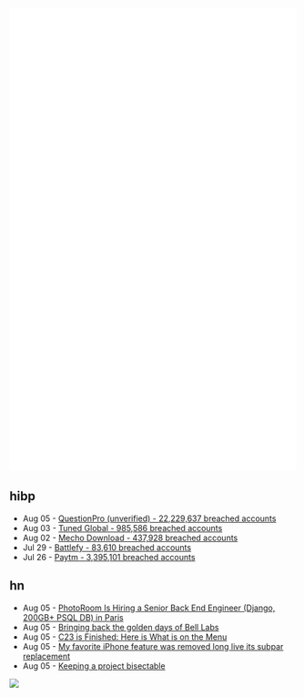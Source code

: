![Metrics](https://raw.githubusercontent.com/phixion/phixion/master/metrics.svg)

## hibp

<!--
for https://github.com/phixion/phixion/blob/main/.github/workflows/feeds.yml
-->
<!--START_SECTION:haveibeenpwnd-->
- Aug 05 - [QuestionPro (unverified) - 22,229,637 breached accounts](https://haveibeenpwned.com/PwnedWebsites#QuestionPro)
- Aug 03 - [Tuned Global - 985,586 breached accounts](https://haveibeenpwned.com/PwnedWebsites#TunedGlobal)
- Aug 02 - [Mecho Download - 437,928 breached accounts](https://haveibeenpwned.com/PwnedWebsites#MechoDownload)
- Jul 29 - [Battlefy - 83,610 breached accounts](https://haveibeenpwned.com/PwnedWebsites#Battlefy)
- Jul 26 - [Paytm - 3,395,101 breached accounts](https://haveibeenpwned.com/PwnedWebsites#Paytm)
<!--END_SECTION:haveibeenpwnd-->

## hn

<!--
for https://github.com/phixion/phixion/blob/main/.github/workflows/feeds.yml
-->
<!--START_SECTION:hn-->
- Aug 05 - [PhotoRoom Is Hiring a Senior Back End Engineer (Django, 200GB+ PSQL DB) in Paris](https://jobs.lever.co/photoroom/01f5cb22-695a-402a-a970-818a6c2d47a9?lever-origin=applied&lever-source%5B%5D=Hacker%20News)
- Aug 05 - [Bringing back the golden days of Bell Labs](https://www.nature.com/articles/s42254-022-00426-6)
- Aug 05 - [C23 is Finished: Here is What is on the Menu](https://thephd.dev/c23-is-coming-here-is-what-is-on-the-menu)
- Aug 05 - [My favorite iPhone feature was removed long live its subpar replacement](https://technicallychallenged.substack.com/p/my-favorite-iphone-feature-was-removed)
- Aug 05 - [Keeping a project bisectable](https://andrealmeid.com/post/2022-07-31-keep-bisect/)
<!--END_SECTION:hn-->

<!--
for https://yhype.me
-->
![](https://hit.yhype.me/github/profile?user_id=13013670)
